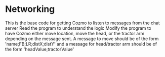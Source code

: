 # Networking
This is the base code for getting Cozmo to listen to messages from the chat server
Read the program to understand the logic
Modify the program to have Cozmo either move location, move the head, or the tractor arm
depending on the message sent.  A message to move should be of the form 'name;FB;LR;distX;distY'
and a message for head/tractor arm should be of the form 'headValue;tractorValue'
